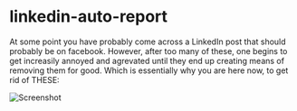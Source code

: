 # linkedin-auto-report

At some point you have probably come across a LinkedIn post that should probably be on facebook. However, after too many of these, one begins to get increasily annoyed and agrevated until they end up creating means of removing them for good. 
Which is essentially why you are here now, to get rid of THESE:

![Screenshot](../main/Extra/Screenshot.png)
